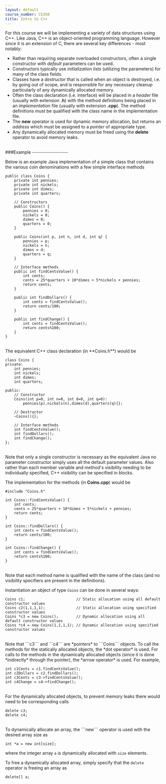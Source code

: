 ```yaml
---
layout: default
course_number: CS350
title: Intro to C++
---
```


For this course we will be implementing a variety of data structures using C++. Like Java, C++ is an object-oriented programming language. However since it is an extension of C, there are several key differences - most notably:

  - Rather than requiring separate overloaded constructors, often a single constructor with *default* parameters can be used.
  - Constructors typically use *initialization lists* (utilizing the parameters) for many of the class fields.
  - Classes have a *destructor* that is called when an object is destroyed, i.e. by going out of scope, and is responsible for any necessary cleanup particularly of any dynamically allocated memory.
  - Often the class declaration (i.e. interface) will be placed in a *header* file (usually with extension **.h**) with the method definitions being placed in an *implementation* file (usually with extension **.cpp**). The method definitions must be qualified with the class name in the implementation file.
  - The **new** operator is used for dynamic memory allocation, but returns an *address* which must be assigned to a *pointer* of appropriate type.
  - Any dynamically allocated memory must be freed using the **delete** operator to avoid memory leaks.



<br>
###Example
------------------

Below is an example Java implementation of a simple class that contains the various coin denominations with a few simple interface methods


    public class Coins {
        private int pennies;
        private int nickels;
        private int dimes;
        private int quarters;
    
        // Constructors
        public Coins() {
            pennies = 0;
            nickels = 0;
            dimes = 0;
            quarters = 0;
        }
    
        public Coins(int p, int n, int d, int q) {
            pennies = p;
            nickels = n;
            dimes = d;
            quarters = q;
        }
    
        // Interface methods
        public int findCentsValue() {
            int cents;    
            cents = 25*quarters + 10*dimes + 5*nickels + pennies;    
            return cents;
        }
        
        public int findDollars() {
            int cents = findCentsValue();
            return cents/100;
        }
        
        public int findChange() {
            int cents = findCentsValue();
            return cents%100;
        }
    }



<br>    
The equivalent C++ class declaration (in **Coins.h**) would be


    class Coins {
    private:
        int pennies;
        int nickels;
        int dimes;
        int quarters;
        
    public:
        // Constructor
        Coins(int p=0, int n=0, int d=0, int q=0):
            pennies(p),nickels(n),dimes(d),quarters(q){};
        
        // Destructor
        ~Coins(){};
        
        // Interface methods
        int findCentsValue();
        int findDollars();
        int findChange();
    };

    
<br>
Note that only a single constructor is necessary as the equivalent Java no parameter constructor simply uses all the default parameter values. Also rather than each member variable and method's visibility needing to be individually specified, C++ visibility can be specified in blocks.

The implementation for the methods (in **Coins.cpp**) would be


    #include "Coins.h"
    
    int Coins::findCentsValue() {
        int cents;
        cents = 25*quarters + 10*dimes + 5*nickels + pennies;
        return cents;
    }
    
    int Coins::findDollars() {
        int cents = findCentsValue();
        return cents/100;
    }
    
    int Coins::findChange() {
        int cents = findCentsValue();
        return cents%100;
    }

    
<br>    
Note that each method name is qualified with the name of the class (and no visibility specifiers are present in the definitions).

Instantiation an object of type ```Coins``` can be done in several ways:


    Coins c1;                       // Static allocation using all default constructor values
    Coins c2(1,1,1,1);              // Static allocation using specified constructor values
    Coins *c3 = new Coins();        // Dynamic allocation using all default constructor values
    Coins *c4 = new Coins(1,1,1,1); // Dynamic allocation using specified constructor values


<br>
Note that ```c3``` and ```c4``` are *pointers* to ```Coins``` objects. To call the methods for the statically allocated objects, the *dot operator* is used. For calls to the methods in the dynamically allocated objects (since it is done *indirectly* through the pointer), the *arrow operator* is used. For example,


    int c1Cents = c1.findCentsValue();
    int c2Dollars = c2.findDollars();
    int c3Cents = c3->findCentsValue();
    int c4Change = c4->findChange();


<br>
For the dynamically allocated objects, to prevent memory leaks there would need to be corresponding calls


    delete c3;
    delete c4;

    
<br>
To dynamically allocate an array, the ```new``` operator is used with the desired array size as


    int *a = new int[size];

    
where the integer array ```a``` is dynamically allocated with ```size``` elements.

To free a dynamically allocated array, simply specify that the ```delete``` operator is freeing an array as


    delete[] a;

